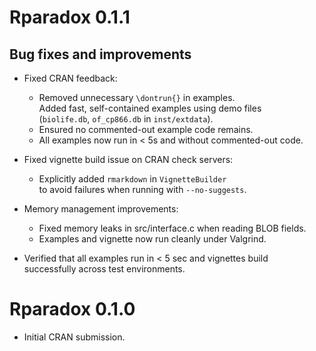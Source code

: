 # Rparadox 0.1.1

## Bug fixes and improvements

* Fixed CRAN feedback:
  - Removed unnecessary `\dontrun{}` in examples.  
    Added fast, self-contained examples using demo files  
    (`biolife.db`, `of_cp866.db` in `inst/extdata`).  
  - Ensured no commented-out example code remains.
  - All examples now run in < 5s and without commented-out code.

* Fixed vignette build issue on CRAN check servers:
  - Explicitly added `rmarkdown` in `VignetteBuilder`  
    to avoid failures when running with `--no-suggests`.  

* Memory management improvements:
  - Fixed memory leaks in src/interface.c when reading BLOB fields.
  - Examples and vignette now run cleanly under Valgrind.

* Verified that all examples run in < 5 sec and vignettes build  
  successfully across test environments.


# Rparadox 0.1.0

* Initial CRAN submission.
